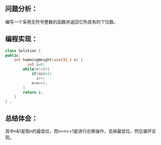 ## 问题分析：
编写一个采用无符号整数的函数并返回它所具有的'1'位数。
## 编程实现：
```c++
class Solution {
public:
    int hammingWeight(uint32_t n) {
          int i=0;  
        while(n!=0){  
            if(n&0x1)  
              i++;  
            n=n>>1;  
        }  
        return i;  
    }  
} ;
```
## 总结体会：
其中n&1是取n的最低位，而n=n>>1是进行右移操作，去掉最低位，然后循环实现。